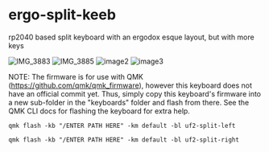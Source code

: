 # ergo-split-keeb
rp2040 based split keyboard with an ergodox esque layout, but with more keys


![IMG_3883](https://github.com/user-attachments/assets/33cdcf36-450d-40ae-8aec-4aabae7ff8bb)
![IMG_3885](https://github.com/user-attachments/assets/f7442587-e832-4d63-bd75-a47000c1591e)
![image2](https://github.com/user-attachments/assets/86fe7989-03cf-489b-aa34-f1cd62995dc6)
![image3](https://github.com/user-attachments/assets/e0d54bd5-e8cb-4a27-b2b7-0de104296c3a)

NOTE: The firmware is for use with QMK (https://github.com/qmk/qmk_firmware), however this keyboard does not have an official commit yet. Thus, simply copy this keyboard's firmware into a new sub-folder in the "keyboards" folder and flash from there. See the QMK CLI docs for flashing the keyboard for extra help.

`qmk flash -kb "/ENTER PATH HERE" -km default -bl uf2-split-left`

`qmk flash -kb "/ENTER PATH HERE" -km default -bl uf2-split-right`
